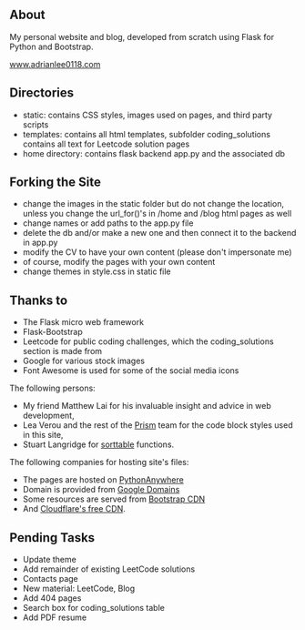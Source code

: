## About
My personal website and blog, developed from scratch using Flask for Python and Bootstrap.

www.adrianlee0118.com

## Directories
  - static: contains CSS styles, images used on pages, and third party scripts
  - templates: contains all html templates, subfolder coding_solutions contains all text for Leetcode solution pages
  - home directory: contains flask backend app.py and the associated db

## Forking the Site
  - change the images in the static folder but do not change the location, unless you change the url_for()'s in /home and /blog html pages as well
  - change names or add paths to the app.py file
  - delete the db and/or make a new one and then connect it to the backend in app.py
  - modify the CV to have your own content (please don't impersonate me)
  - of course, modify the pages with your own content
  - change themes in style.css in static file

## Thanks to
  - The Flask micro web framework
  - Flask-Bootstrap
  - Leetcode for public coding challenges, which the coding_solutions section is made from
  - Google for various stock images
  - Font Awesome is used for some of the social media icons

The following persons:
  - My friend Matthew Lai for his invaluable insight and advice in web development,
  - Lea Verou and the rest of the [Prism](https://prismjs.com/) team for the code block styles used in this site,
  - Stuart Langridge for [sorttable](http://www.kryogenix.org/code/browser/sorttable/) functions.

The following companies for hosting site's files:
  - The pages are hosted on [PythonAnywhere](https://www.pythonanywhere.com/)
  - Domain is provided from [Google Domains](https://domains.google/intl/en_ca/?gclid=CjwKCAjwv4_1BRAhEiwAtMDLshCGIRtXhxjMYAGZMtjkiJWT8zS9QlbL2CFdWZo6SnZaFbpFof9sphoCnYcQAvD_BwE)
  - Some resources are served from [Bootstrap CDN](https://www.bootstrapcdn.com/)
  - And [Cloudflare's free CDN](https://www.cloudflare.com/en-ca/).

## Pending Tasks
  - Update theme
  - Add remainder of existing LeetCode solutions
  - Contacts page
  - New material: LeetCode, Blog
  - Add 404 pages
  - Search box for coding_solutions table
  - Add PDF resume
